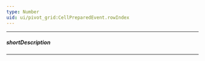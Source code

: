 ```yaml
---
type: Number
uid: ui/pivot_grid:CellPreparedEvent.rowIndex
---
```

---
##### shortDescription
<!-- Description goes here -->

---
<!-- Description goes here -->
